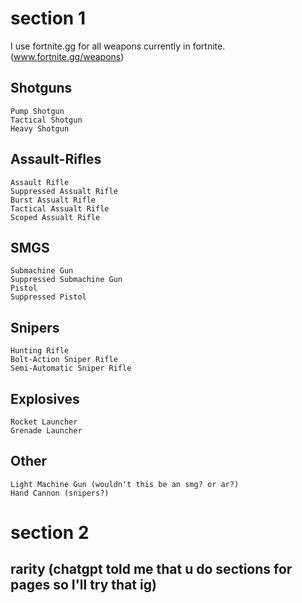 # section 1

I use fortnite.gg for all weapons currently in fortnite. (www.fortnite.gg/weapons)

## Shotguns
    Pump Shotgun
    Tactical Shotgun
    Heavy Shotgun

## Assault-Rifles
    Assault Rifle
    Suppressed Assualt Rifle
    Burst Assualt Rifle
    Tactical Assualt Rifle
    Scoped Assualt Rifle

## SMGS
    Submachine Gun
    Suppressed Submachine Gun
    Pistol
    Suppressed Pistol

## Snipers
    Hunting Rifle
    Bolt-Action Sniper Rifle
    Semi-Automatic Sniper Rifle

## Explosives
    Rocket Launcher
    Grenade Launcher

## Other
    Light Machine Gun (wouldn't this be an smg? or ar?)
    Hand Cannon (snipers?)

# section 2

## rarity (chatgpt told me that u do sections for pages so I'll try that ig)